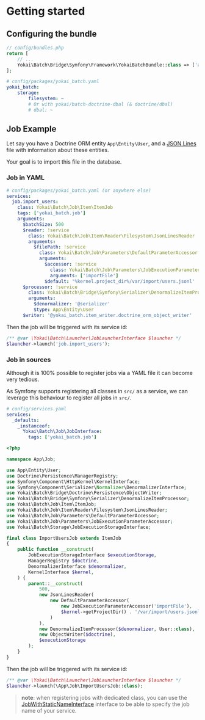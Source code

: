 # Getting started

## Configuring the bundle

```php
// config/bundles.php
return [
    // ...
    Yokai\Batch\Bridge\Symfony\Framework\YokaiBatchBundle::class => ['all' => true],
];
```

```yaml
# config/packages/yokai_batch.yaml
yokai_batch:
    storage:
        filesystem: ~
        # Or with yokai/batch-doctrine-dbal (& doctrine/dbal)
        # dbal: ~
```

## Job Example

Let say you have a Doctrine ORM entity `App\Entity\User`,
and a [JSON Lines](https://jsonlines.org/) file with information about these entities.

Your goal is to import this file in the database.

### Job in YAML

```yaml
# config/packages/yokai_batch.yaml (or anywhere else)
services:
  job.import_users:
    class: Yokai\Batch\Job\Item\ItemJob
    tags: ['yokai_batch.job']
    arguments:
      $batchSize: 500
      $reader: !service
        class: Yokai\Batch\Job\Item\Reader\Filesystem\JsonLinesReader
        arguments:
          $filePath: !service
            class: Yokai\Batch\Job\Parameters\DefaultParameterAccessor
            arguments:
              $accessor: !service
                class: Yokai\Batch\Job\Parameters\JobExecutionParameterAccessor
                arguments: ['importFile']
              $default: '%kernel.project_dir%/var/import/users.jsonl'
      $processor: !service
        class: Yokai\Batch\Bridge\Symfony\Serializer\DenormalizeItemProcessor
        arguments:
          $denormalizer: '@serializer'
          $type: App\Entity\User
      $writer: '@yokai_batch.item_writer.doctrine_orm_object_writer'
```

Then the job will be triggered with its service id:

```php
/** @var \Yokai\Batch\Launcher\JobLauncherInterface $launcher */
$launcher->launch('job.import_users');
```

### Job in sources

Although it is 100% possible to register jobs via a YAML file it can become very tedious.

As Symfony supports registering all classes in `src/` as a service,
we can leverage this behaviour to register all jobs in `src/`.

```yaml
# config/services.yaml
services:
  _defaults:
    _instanceof:
      Yokai\Batch\Job\JobInterface:
        tags: ['yokai_batch.job']
```

```php
<?php

namespace App\Job;

use App\Entity\User;
use Doctrine\Persistence\ManagerRegistry;
use Symfony\Component\HttpKernel\KernelInterface;
use Symfony\Component\Serializer\Normalizer\DenormalizerInterface;
use Yokai\Batch\Bridge\Doctrine\Persistence\ObjectWriter;
use Yokai\Batch\Bridge\Symfony\Serializer\DenormalizeItemProcessor;
use Yokai\Batch\Job\Item\ItemJob;
use Yokai\Batch\Job\Item\Reader\Filesystem\JsonLinesReader;
use Yokai\Batch\Job\Parameters\DefaultParameterAccessor;
use Yokai\Batch\Job\Parameters\JobExecutionParameterAccessor;
use Yokai\Batch\Storage\JobExecutionStorageInterface;

final class ImportUsersJob extends ItemJob
{
    public function __construct(
        JobExecutionStorageInterface $executionStorage,
        ManagerRegistry $doctrine,
        DenormalizerInterface $denormalizer,
        KernelInterface $kernel,
    ) {
        parent::__construct(
            500,
            new JsonLinesReader(
                new DefaultParameterAccessor(
                    new JobExecutionParameterAccessor('importFile'),
                    $kernel->getProjectDir() . '/var/import/users.jsonl'
                )
            ),
            new DenormalizeItemProcessor($denormalizer, User::class),
            new ObjectWriter($doctrine),
            $executionStorage
        );
    }
}
```

Then the job will be triggered with its service id:

```php
/** @var \Yokai\Batch\Launcher\JobLauncherInterface $launcher */
$launcher->launch(\App\Job\ImportUsersJob::class);
```

> **note**: when registering jobs with dedicated class, you can use the
> [JobWithStaticNameInterface](../src/JobWithStaticNameInterface.php) interface
> to be able to specify the job name of your service.
